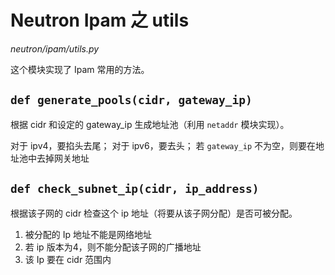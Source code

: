 # Neutron Ipam 之 utils 

*neutron/ipam/utils.py*

这个模块实现了 Ipam 常用的方法。

## `def generate_pools(cidr, gateway_ip)`

根据 cidr 和设定的 gateway_ip 生成地址池（利用 `netaddr` 模块实现）。

对于 ipv4，要掐头去尾；
对于 ipv6，要去头；
若 `gateway_ip` 不为空，则要在地址池中去掉网关地址

## `def check_subnet_ip(cidr, ip_address)`

根据该子网的 cidr 检查这个 ip 地址（将要从该子网分配）是否可被分配。

1. 被分配的 Ip 地址不能是网络地址
2. 若 ip 版本为4，则不能分配该子网的广播地址
3. 该 Ip 要在 cidr 范围内